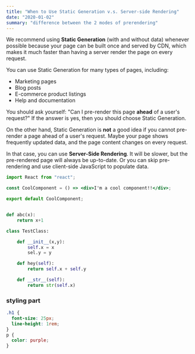 ```yaml
---
title: "When to Use Static Generation v.s. Server-side Rendering"
date: "2020-01-02"
summary: "difference between the 2 modes of prerendering"
---
```


We recommend using **Static Generation** (with and without data) whenever possible because your page can be built once and served by CDN, which makes it much faster than having a server render the page on every request.

You can use Static Generation for many types of pages, including:

- Marketing pages
- Blog posts
- E-commerce product listings
- Help and documentation

You should ask yourself: "Can I pre-render this page **ahead** of a user's request?" If the answer is yes, then you should choose Static Generation.

On the other hand, Static Generation is **not** a good idea if you cannot pre-render a page ahead of a user's request. Maybe your page shows frequently updated data, and the page content changes on every request.

In that case, you can use **Server-Side Rendering**. It will be slower, but the pre-rendered page will always be up-to-date. Or you can skip pre-rendering and use client-side JavaScript to populate data.

```jsx
import React from "react";

const CoolComponent = () => <div>I'm a cool component!!</div>;

export default CoolComponent;
```

```python

def abc(x):
    return x+1

class TestClass:

    def __init__(x,y):
        self.x = x
        sel.y = y

    def hey(self):
        return self.x + self.y

    def __str__(self):
        return str(self.x)


```

### styling part

```css
.h1 {
  font-size: 25px;
  line-height: 1rem;
}
p {
  color: purple;
}
```
